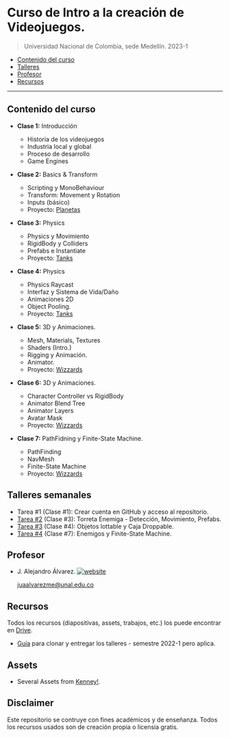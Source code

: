 # Curso de Intro a la creación de Videojuegos.
> Universidad Nacional de Colombia, sede Medellín. 2023-1


- [Contenido del curso](#contenido-del-curso)
- [Talleres](#talleres-semanales)
- [Profesor](#profesor)
- [Recursos](#recursos)

---

## Contenido del curso
- **Clase 1:** Introducción 
	- Historia de los videojuegos
	- Industria local y global
	- Proceso de desarrollo
	- Game Engines

- **Clase 2:** Basics & Transform 
	- Scripting y MonoBehaviour
	- Transform: Movement y Rotation
	- Inputs (básico)
	- Proyecto: [Planetas](https://github.com/UNAL-Curso-IntroVideojuegos/intro-videogames-2023-1/tree/main/intro-basics-2023-1#clase-2)

- **Clase 3:** Physics
	- Physics y Movimiento
	- RigidBody y Colliders
	- Prefabs e Instantiate
	- Proyecto: [Tanks](https://github.com/UNAL-Curso-IntroVideojuegos/intro-videogames-2023-1/tree/main/intro-basics-2023-1#clase-3)

- **Clase 4:** Physics
	- Physics Raycast
	- Interfaz y Sistema de Vida/Daño
	- Animaciones 2D
	- Object Pooling.
	- Proyecto: [Tanks](https://github.com/UNAL-Curso-IntroVideojuegos/intro-videogames-2023-1/tree/main/intro-basics-2023-1#clase-4)

- **Clase 5:** 3D y Animaciones.
	- Mesh, Materials, Textures
	- Shaders (Intro.)
	- Rigging y Animación.
	- Animator.
	- Proyecto: [Wizzards](https://github.com/UNAL-Curso-IntroVideojuegos/intro-videogames-2023-1/tree/main/intro-3d-2023-1#clase-5)

- **Clase 6:** 3D y Animaciones.
	- Character Controller vs RigidBody
	- Animator Blend Tree
	- Animator Layers
	- Avatar Mask
	- Proyecto: [Wizzards](https://github.com/UNAL-Curso-IntroVideojuegos/intro-videogames-2023-1/tree/main/intro-3d-2023-1#clase-6)

- **Clase 7:** PathFidning y Finite-State Machine.
	- PathFinding
	- NavMesh
	- Finite-State Machine
	- Proyecto: [Wizzards](https://github.com/UNAL-Curso-IntroVideojuegos/intro-videogames-2023-1/tree/main/intro-3d-2023-1#clase-7)


## Talleres semanales
- Tarea #1 (Clase #1): Crear cuenta en GitHub y acceso al repositorio.
- [Tarea #2](./Taller/Taller-2#taller-2/) (Clase #3): Torreta Enemiga - Detección, Movimiento, Prefabs.
- [Tarea #3](./Taller/Taller-3#taller-3/) (Clase #4): Objetos lottable y Caja Droppable.
- [Tarea #4](./Taller/Taller-4#taller-4/) (Clase #7): Enemigos y Finite-State Machine.

## Profesor
- J. Alejandro Álvarez. [![website](https://img.shields.io/badge/Website-46a2f1.svg?&style=flat-square&logo=Google-Chrome&logoColor=white&link=http://www.alejoalvarez.me/)](http://www.alejoalvarez.me/)
  
  juaalvarezme@unal.edu.co
  

## Recursos
Todos los recursos (diapositivas, assets, trabajos, etc.) los puede encontrar en [Drive](https://drive.google.com/drive/u/2/folders/1yHNvKn3HkLmO19o1FgcFoLtH1D1WniuA).

- [Guía](https://youtu.be/xh_1Oyn83no) para clonar y entregar los talleres - semestre 2022-1 pero aplica.

## Assets
- Several Assets from [Kenney!](https://www.kenney.nl/assets).

## Disclaimer
Este repositorio se contruye con fines académicos y de enseñanza. 
Todos los recursos usados son de creación propia o licensia gratis.